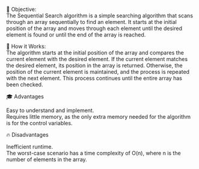 🎯 Objective:<br>
The Sequential Search algorithm is a simple searching algorithm that scans through an array sequentially to find an element. It starts at the initial position of the array and moves through each element until the desired element is found or until the end of the array is reached.

🚀 How it Works:<br>
The algorithm starts at the initial position of the array and compares the current element with the desired element. If the current element matches the desired element, its position in the array is returned. Otherwise, the position of the current element is maintained, and the process is repeated with the next element. This process continues until the entire array has been checked.

🎓 Advantages

Easy to understand and implement.<br>
Requires little memory, as the only extra memory needed for the algorithm is for the control variables.


🔥 Disadvantages

Inefficient runtime.<br>
The worst-case scenario has a time complexity of O(n), where n is the number of elements in the array.
